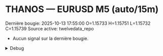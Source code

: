 # THANOS — EURUSD M5 (auto/15m)
Dernière bougie: 2025-10-13 17:55:00  O=1.15733  H=1.15751  L=1.15732  C=1.15739
Source active: twelvedata_repo

- Aucun signal sur la dernière bougie.

<details><summary>Debug</summary>

- TD_API_KEY manquant.

</details>